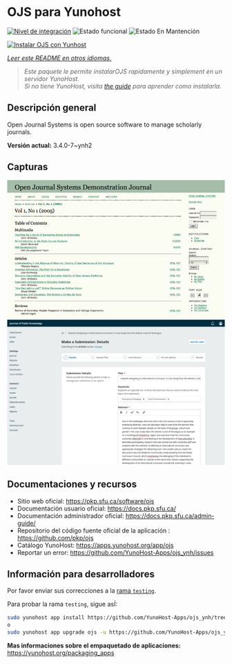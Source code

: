 <!--
Este archivo README esta generado automaticamente<https://github.com/YunoHost/apps/tree/master/tools/readme_generator>
No se debe editar a mano.
-->

# OJS para Yunohost

[![Nivel de integración](https://dash.yunohost.org/integration/ojs.svg)](https://ci-apps.yunohost.org/ci/apps/ojs/) ![Estado funcional](https://ci-apps.yunohost.org/ci/badges/ojs.status.svg) ![Estado En Mantención](https://ci-apps.yunohost.org/ci/badges/ojs.maintain.svg)

[![Instalar OJS con Yunhost](https://install-app.yunohost.org/install-with-yunohost.svg)](https://install-app.yunohost.org/?app=ojs)

*[Leer este README en otros idiomas.](./ALL_README.md)*

> *Este paquete le permite instalarOJS rapidamente y simplement en un servidor YunoHost.*  
> *Si no tiene YunoHost, visita [the guide](https://yunohost.org/install) para aprender como instalarla.*

## Descripción general

Open Journal Systems is open source software to manage scholarly journals.


**Versión actual:** 3.4.0-7~ynh2

## Capturas

![Captura de OJS](./doc/screenshots/Open_Journal_Systems_interface_screenshot.png)
![Captura de OJS](./doc/screenshots/screenshot.png)

## Documentaciones y recursos

- Sitio web oficial: <https://pkp.sfu.ca/software/ojs>
- Documentación usuario oficial: <https://docs.pkp.sfu.ca/>
- Documentación administrador oficial: <https://docs.pkp.sfu.ca/admin-guide/>
- Repositorio del código fuente oficial de la aplicación : <https://github.com/pkp/ojs>
- Catálogo YunoHost: <https://apps.yunohost.org/app/ojs>
- Reportar un error: <https://github.com/YunoHost-Apps/ojs_ynh/issues>

## Información para desarrolladores

Por favor enviar sus correcciones a la [rama `testing`](https://github.com/YunoHost-Apps/ojs_ynh/tree/testing).

Para probar la rama `testing`, sigue asÍ:

```bash
sudo yunohost app install https://github.com/YunoHost-Apps/ojs_ynh/tree/testing --debug
o
sudo yunohost app upgrade ojs -u https://github.com/YunoHost-Apps/ojs_ynh/tree/testing --debug
```

**Mas informaciones sobre el empaquetado de aplicaciones:** <https://yunohost.org/packaging_apps>
